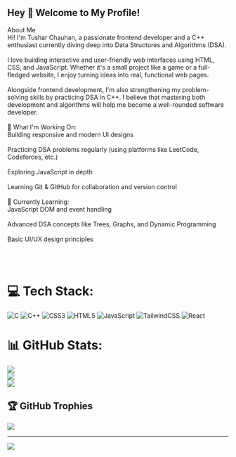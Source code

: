 ## Hey 👋 Welcome to My Profile! 

 About Me<br >Hi! I'm Tushar Chauhan, a passionate frontend developer and a C++ enthusiast currently diving deep into Data Structures and Algorithms (DSA).<br><br>I love building interactive and user-friendly web interfaces using HTML, CSS, and JavaScript. Whether it's a small project like a game or a full-fledged website, I enjoy turning ideas into real, functional web pages.<br><br>Alongside frontend development, I'm also strengthening my problem-solving skills by practicing DSA in C++. I believe that mastering both development and algorithms will help me become a well-rounded software developer.<br><br>🔧 What I'm Working On:<br>Building responsive and modern UI designs<br><br>Practicing DSA problems regularly (using platforms like LeetCode, Codeforces, etc.)<br><br>Exploring JavaScript in depth<br><br>Learning Git & GitHub for collaboration and version control<br><br>🌱 Currently Learning:<br>JavaScript DOM and event handling<br><br>Advanced DSA concepts like Trees, Graphs, and Dynamic Programming<br><br>Basic UI/UX design principles<br><br><br><br>


# 💻 Tech Stack:
![C](https://img.shields.io/badge/c-%2300599C.svg?style=plastic&logo=c&logoColor=white) ![C++](https://img.shields.io/badge/c++-%2300599C.svg?style=plastic&logo=c%2B%2B&logoColor=white) ![CSS3](https://img.shields.io/badge/css3-%231572B6.svg?style=plastic&logo=css3&logoColor=white) ![HTML5](https://img.shields.io/badge/html5-%23E34F26.svg?style=plastic&logo=html5&logoColor=white) ![JavaScript](https://img.shields.io/badge/javascript-%23323330.svg?style=plastic&logo=javascript&logoColor=%23F7DF1E) ![TailwindCSS](https://img.shields.io/badge/tailwindcss-%2338B2AC.svg?style=plastic&logo=tailwind-css&logoColor=white) ![React](https://img.shields.io/badge/react-%2320232a.svg?style=plastic&logo=react&logoColor=%2361DAFB)
# 📊 GitHub Stats:
![](https://github-readme-stats.vercel.app/api?username=Tushar-Chauhan-0311&theme=dark&hide_border=false&include_all_commits=false&count_private=false)<br/>
![](https://nirzak-streak-stats.vercel.app/?user=Tushar-Chauhan-0311&theme=dark&hide_border=false)<br/>
![](https://github-readme-stats.vercel.app/api/top-langs/?username=Tushar-Chauhan-0311&theme=dark&hide_border=false&include_all_commits=false&count_private=false&layout=compact)

## 🏆 GitHub Trophies
![](https://github-profile-trophy.vercel.app/?username=Tushar-Chauhan-0311&theme=radical&no-frame=false&no-bg=true&margin-w=4)

---
[![](https://visitcount.itsvg.in/api?id=Tushar-Chauhan-0311&icon=0&color=0)](https://visitcount.itsvg.in)

<!-- Proudly created with GPRM ( https://gprm.itsvg.in ) -->
